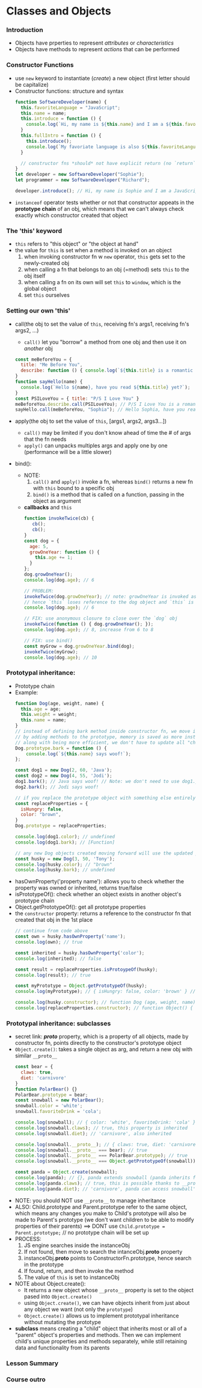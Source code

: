 # Classes and Objects

### Introduction
* Objects have prperties to represent *attributes* or *characteristics*
* Objects have methods to represent *actions* that can be performed

### Constructor Functions
* use `new` keyword to instantiate (*create*) a new object (first letter should be capitalize)
* Constructor functions: structure and syntax
  ```js
  function SoftwareDeveloper(name) {
    this.favoriteLanguage = "JavaScript";
    this.name = name;
    this.introduce = function () {
      console.log(`Hi, my name is ${this.name} and I am a ${this.favoriteLanguage} developer.`);
    }
    this.fullIntro = function () {
      this.introduce();
      console.log(`My favoriate language is also ${this.favoriteLanguage}.`);
    }

    // constructor fns *should* not have explicit return (no `return` statement)
  }
  let developer = new SoftwareDeveloper("Sophie");
  let programmer = new SoftwareDeveloper("Richard");

  developer.introduce(); // Hi, my name is Sophie and I am a JavaScript developer
  ```
* `instanceof` operator tests whether or not that constructor appeats in the **prototype chain** of an obj, which means that we can't always check exactly which constructor created that object

### The 'this' keyword
* `this` refers to "this object" or "the object at hand"
* the value for `this` is set when a method is invoked on an object
  1. when invoking constructor fn w `new` operator, `this` gets set to the newly-created obj
  2. when calling a fn that belongs to an obj (=method) sets `this` to the obj itself
  3. when calling a fn on its own will set `this` to `window`, which is the global object
  4. set `this` ourselves

### Setting our own 'this'
* call(the obj to set the value of `this`, receiving fn's args1, receiving fn's args2, ...)
  * `call()` let you "borrow" a method from one obj and then use it on *another* obj
  ```js
  const meBeforeYou = {
    title: "Me Before You",
    describe: function () { console.log(`${this.title} is a romantic novel.`); }
  }
  function sayHello(name) {
    console.log(`Hello ${name}, have you read ${this.title} yet?`);
  }
  const PSILoveYou = { title: "P/S I Love You" }
  meBeforeYou.describe.call(PSILoveYou); // P/S I Love You is a romantic novel
  sayHello.call(meBeforeYou, "Sophia"); // Hello Sophia, have you read Me Before You yet?
  ```
* apply(the obj to set the value of `this`, [args1, args2, args3...])
  * `call()` may be limited if you don't know ahead of time the # of args that the fn needs
  * `apply()` can unpacks multiples args and apply one by one (performance will be a little slower)

* bind():
  * NOTE:
    1. `call()` and `apply()` invoke a fn, whereas `bind()` returns a new fn with `this` bound to a specific obj
    2. `bind()` is a method that is called on a function, passing in the object as argument
  * **callbacks** and `this`
    ```js
    function invokeTwice(cb) {
       cb();
       cb();
    }
    const dog = {
      age: 5,
      growOneYear: function () {
        this.age += 1;
      }
    };
    dog.growOneYear();
    console.log(dog.age); // 6

    // PROBLEM:
    invokeTwice(dog.growOneYear); // note: growOneYear is invoked as a fn, rather than a method
    // hence `this` loses reference to the dog object and `this` is now the global `window` obj
    console.log(dog.age); // 6

    // FIX: use anonymous closure to close over the `dog` obj
    invokeTwice(function () { dog.growOneYear(); });
    console.log(dog.age); // 8, increase from 6 to 8

    // FIX: use bind()
    const myGrow = dog.growOneYear.bind(dog);
    invokeTwice(myGrow);
    console.log(dog.age); // 10
    ```

### Prototypal inheritance:
* Prototype chain
* Example:
  ```js
  function Dog(age, weight, name) {
    this.age = age;
    this.weight = weight;
    this.name = name;
  }
  // instead of defining bark method inside constructor fn, we move it outside and link to prototype chain
  // by adding methods to the prototype, memory is saved as more instances are created
  // along with being more efficient, we don't have to update all "children" objects (instances) individually
  Dog.prototype.bark = function () {
      console.log(`${this.name} says woof!`);
  };

  const dog1 = new Dog(2, 60, 'Java');
  const dog2 = new Dog(4, 55, 'Jodi');
  dog1.bark(); // Java says woof! // Note: we don't need to use dog1.prototype.bark();
  dog2.bark(); // Jodi says woof!

  // if you replace the prototype object with something else entirely, the intances retain old link and do not have access to the updated prototype's properties
  const replaceProperties = {
    isHungry: false,
    color: "brown",
  }
  Dog.prototype = replaceProperties;

  console.log(dog1.color); // undefined
  console.log(dog1.bark); // [Function]

  // any new Dog objects created moving forward will use the updated prototype
  const husky = new Dog(3, 50, 'Tony');
  console.log(husky.color); // "brown"
  console.log(husky.bark); // undefined
  ```
* hasOwnProperty('property name'): allows you to check whether the property was owned or inherited, returns true/false
* isPrototypeOf(): check whether an object exists in another object's prototype chain
* Object.getPrototypeOf(): get all prototype properties
* the `constructor` property: returns a reference to the constructor fn that created that obj in the 1st place
  ```js
  // continue from code above
  const own = husky.hasOwnProperty('name');
  console.log(own); // true

  const inherited = husky.hasOwnProperty('color');
  console.log(inherited); // false

  const result = replaceProperties.isProtoypeOf(husky);
  console.log(result); // true

  const myPrototype = Object.getPrototypeOf(husky);
  console.log(myPrototype); // { isHungry: false, color: 'brown' } // note: doesn't return the constructor

  console.log(husky.constructor); // function Dog (age, weight, name) { this.age = age ...}
  console.log(replaceProperties.constructor); // function Object() { [native code] }
  ```

### Prototypal inheritance: subclasses
* secret link: *__proto__* property, which is a property of all objects, made by constructor fn, points directly to the constructor's prototype object
* `Object.create()`: takes a single object as arg, and return a new obj with similar `__proto__`
  ```js
  const bear = {
    claws: true,
    diet: 'carnivore'
  }
  function PolarBear() {}
  PolarBear.prototype = bear;
  const snowball = new PolarBear();
  snowball.color = 'white';
  snowball.favoriteDrink = 'cola';

  console.log(snowball); // { color: 'white', favoriteDrink: 'cola' }
  console.log(snowball.claws); // true, this property is inherited
  console.log(snowball.diet); // 'carnivore', also inherited

  console.log(snowball.__proto__); // { claws: true, diet: 'carnivore' }
  console.log(snowball.__proto__ === bear); // true
  console.log(snowball.__proto__ === PolarBear.prototype); // true
  console.log(snowball.__proto__ === Object.getPrototypeOf(snowball)); // true

  const panda = Object.create(snowball);
  console.log(panda); // {}, panda extends snowball (panda inherits from snowball)
  console.log(panda.claws); // true, this is possible thanks to __proto__
  console.log(panda.diet); // 'carnivore', panda can access snowball's properties as if it were its own
  ```
* NOTE: you should NOT use `__proto__` to manage inheritance
* ALSO: Child.prototype and Parent.prototype refer to the same object, which means any changes you make to Child's prototype will also be made to Parent's prototype (we don't want children to be able to modify properties of their parents) ==> DONT use `Child.prototype = Parent.prototype;` // no prototype chain will be set up
* PROCESS:
  1. JS engine searches inside the instanceObj
  2. If not found, then move to search the intanceObj.__proto__ property
  3. instanceObj.__proto__ points to ConstructorFn.prototype, hence search in the prototype
  4. If found, return, and then invoke the method
  5. The value of `this` is set to instanceObj
* NOTE about Object.create():
  * It returns a new object whose `__proto__` property is set to the object pased into `Object.create()`
  * using `Object.create()`, we can have objects inherit from just about any object we want (not only the `prototype`)
  * `Object.create()` allows us to implement prototypal inheritance without mutating the prototype
* **subclass** means creating a "child" object that inherits most or all of a "parent" object's properties and methods. Then we can implement child's unique properties and methods separately, while still retaining data and functionality from its parents

### Lesson Summary

### Course outro

